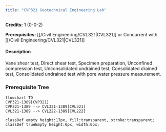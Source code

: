 ```yaml
---
title: "CVP321 Geotechnical Engineering Lab"
---
```

**Credits:** 1 (0-0-2)

**Prerequisites:** [[/Civil Engineering/CVL321|CVL321]] or Concurrent with [[/Civil Engineering/CVL321|CVL321]]

#### Description
Vane shear test, Direct shear test, Specimen preparation, Unconfined compression test, Unconsolidated undrained test, Consolidated drained test, Consolidated undrained test with pore water pressure measurement.

### Prerequisite Tree

```mermaid
flowchart TD
CVP321-1389[CVP321]
CVP321-1389 --> CVL321-1389[CVL321]
CVL321-1389 --> CVL222-1389[CVL222]

classDef empty height:17px, fill:transparent, stroke:transparent;
classDef trueEmpty height:0px, width:0px;
```